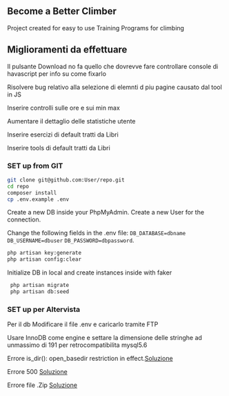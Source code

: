## Become a Better Climber
Project created for easy to use Training Programs for climbing

## Miglioramenti da effettuare
Il pulsante Download no fa quello che dovrevve fare controllare console di havascript per info su come fixarlo<br>

Risolvere bug relativo alla selezione di elemnti d piu pagine causato dal tool in JS<br>

Inserire controlli sulle ore e sui min max<br>

Aumentare il dettaglio delle statistiche utente<br>

Inserire esercizi di default tratti da Libri<br>

Inserire tools di default tratti da Libri<br>
### SET up from GIT

```bash
git clone git@github.com:User/repo.git 
cd repo
composer install
cp .env.example .env
```

Create a new DB inside your PhpMyAdmin.
Create a new User for the connection.

Change the following fields in the .env file: ``DB_DATABASE=dbname`` ``DB_USERNAME=dbuser`` ``DB_PASSWORD=dbpassword``. 

```bash
php artisan key:generate
php artisan config:clear
```

Initialize DB in local and create instances inside with faker

```bash
 php artisan migrate
 php artisan db:seed
```

### SET up per Altervista 

Per il db Modificare il file .env e caricarlo tramite FTP<br>

Usare InnoDB come engine e settare la dimensione delle stringhe ad unmassimo di 191 per retrocompatibilita mysql5.6<br>

Errore is_dir(): open_basedir restriction in effect.[Soluzione](http://forum.it.altervista.org/php-mysql-e-apache-htaccess/288179-laravel-problemi-relativi-path.html)<br>

Errore 500  [Soluzione](http://forum.it.altervista.org/php-mysql-e-apache-htaccess/282797-errore-500-installazione-laravel.html)<br>

Errore file .Zip    [Soluzione](http://forum.it.altervista.org/php-mysql-e-apache-htaccess/288176-laravel-caricamento-sito-impossibile.html)<br>
